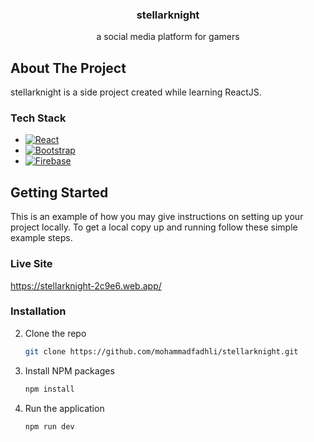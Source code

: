 <div align="center">
  <h3 align="center">stellarknight</h3>

  <p align="center">
    a social media platform for gamers
    <br />
  </p>
</div>

<!-- ABOUT THE PROJECT -->
## About The Project

stellarknight is a side project created while learning ReactJS.

### Tech Stack

* [![React][React.js]][React-url]
* [![Bootstrap][Bootstrap.com]][Bootstrap-url]
* [![Firebase][Firebase]][Firebase-url]

<!-- GETTING STARTED -->
## Getting Started

This is an example of how you may give instructions on setting up your project locally.
To get a local copy up and running follow these simple example steps.

### Live Site

https://stellarknight-2c9e6.web.app/

### Installation

2. Clone the repo
   ```sh
   git clone https://github.com/mohammadfadhli/stellarknight.git
   ```
3. Install NPM packages
   ```sh
   npm install
   ```
4. Run the application
   ```sh
   npm run dev
   ```


<!-- MARKDOWN LINKS & IMAGES -->
<!-- https://www.markdownguide.org/basic-syntax/#reference-style-links -->
[React.js]: https://img.shields.io/badge/React-20232A?style=for-the-badge&logo=react&logoColor=61DAFB
[React-url]: https://reactjs.org/
[Bootstrap.com]: https://img.shields.io/badge/Bootstrap-563D7C?style=for-the-badge&logo=bootstrap&logoColor=white
[Bootstrap-url]: https://getbootstrap.com
[Firebase]: https://img.shields.io/badge/Firebase-039BE5?style=for-the-badge&logo=Firebase&logoColor=white
[Firebase-url]: https://firebase.google.com/